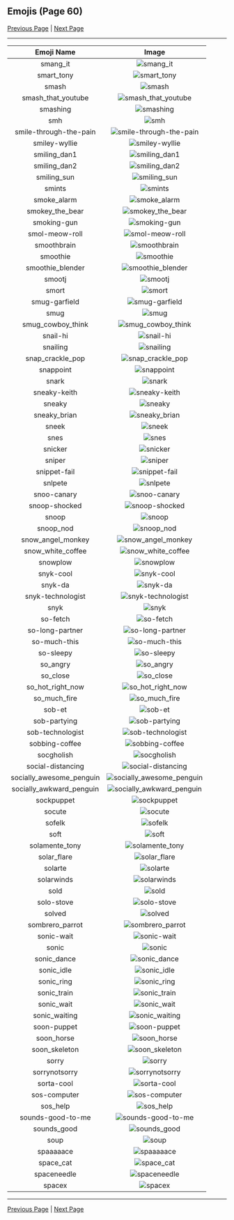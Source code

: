 
## Emojis (Page 60)

[Previous Page](/docs/rc/page-s-0059.md)
  | [Next Page](/docs/rc/page-s-0061.md)

<hr />

|Emoji Name|Image|
| :-: | :-: |
|smang_it| ![smang_it](/emojis/rc/smang_it.gif)|
|smart_tony| ![smart_tony](/emojis/rc/smart_tony.png)|
|smash| ![smash](/emojis/rc/smash.png)|
|smash_that_youtube| ![smash_that_youtube](/emojis/rc/smash_that_youtube.png)|
|smashing| ![smashing](/emojis/rc/smashing.png)|
|smh| ![smh](/emojis/rc/smh.gif)|
|smile-through-the-pain| ![smile-through-the-pain](/emojis/rc/smile-through-the-pain.png)|
|smiley-wyllie| ![smiley-wyllie](/emojis/rc/smiley-wyllie.png)|
|smiling_dan1| ![smiling_dan1](/emojis/rc/smiling_dan1.png)|
|smiling_dan2| ![smiling_dan2](/emojis/rc/smiling_dan2.png)|
|smiling_sun| ![smiling_sun](/emojis/rc/smiling_sun.gif)|
|smints| ![smints](/emojis/rc/smints.jpg)|
|smoke_alarm| ![smoke_alarm](/emojis/rc/smoke_alarm.jpg)|
|smokey_the_bear| ![smokey_the_bear](/emojis/rc/smokey_the_bear.png)|
|smoking-gun| ![smoking-gun](/emojis/rc/smoking-gun.png)|
|smol-meow-roll| ![smol-meow-roll](/emojis/rc/smol-meow-roll.gif)|
|smoothbrain| ![smoothbrain](/emojis/rc/smoothbrain.png)|
|smoothie| ![smoothie](/emojis/rc/smoothie.jpg)|
|smoothie_blender| ![smoothie_blender](/emojis/rc/smoothie_blender.png)|
|smootj| ![smootj](/emojis/rc/smootj.png)|
|smort| ![smort](/emojis/rc/smort.jpg)|
|smug-garfield| ![smug-garfield](/emojis/rc/smug-garfield.gif)|
|smug| ![smug](/emojis/rc/smug.png)|
|smug_cowboy_think| ![smug_cowboy_think](/emojis/rc/smug_cowboy_think.png)|
|snail-hi| ![snail-hi](/emojis/rc/snail-hi.png)|
|snailing| ![snailing](/emojis/rc/snailing.gif)|
|snap_crackle_pop| ![snap_crackle_pop](/emojis/rc/snap_crackle_pop.png)|
|snappoint| ![snappoint](/emojis/rc/snappoint.gif)|
|snark| ![snark](/emojis/rc/snark.jpg)|
|sneaky-keith| ![sneaky-keith](/emojis/rc/sneaky-keith.png)|
|sneaky| ![sneaky](/emojis/rc/sneaky.gif)|
|sneaky_brian| ![sneaky_brian](/emojis/rc/sneaky_brian.jpg)|
|sneek| ![sneek](/emojis/rc/sneek.png)|
|snes| ![snes](/emojis/rc/snes.png)|
|snicker| ![snicker](/emojis/rc/snicker.gif)|
|sniper| ![sniper](/emojis/rc/sniper.jpg)|
|snippet-fail| ![snippet-fail](/emojis/rc/snippet-fail.png)|
|snlpete| ![snlpete](/emojis/rc/snlpete.jpg)|
|snoo-canary| ![snoo-canary](/emojis/rc/snoo-canary.png)|
|snoop-shocked| ![snoop-shocked](/emojis/rc/snoop-shocked.jpg)|
|snoop| ![snoop](/emojis/rc/snoop.gif)|
|snoop_nod| ![snoop_nod](/emojis/rc/snoop_nod.gif)|
|snow_angel_monkey| ![snow_angel_monkey](/emojis/rc/snow_angel_monkey.gif)|
|snow_white_coffee| ![snow_white_coffee](/emojis/rc/snow_white_coffee.gif)|
|snowplow| ![snowplow](/emojis/rc/snowplow.gif)|
|snyk-cool| ![snyk-cool](/emojis/rc/snyk-cool.png)|
|snyk-da| ![snyk-da](/emojis/rc/snyk-da.png)|
|snyk-technologist| ![snyk-technologist](/emojis/rc/snyk-technologist.png)|
|snyk| ![snyk](/emojis/rc/snyk.png)|
|so-fetch| ![so-fetch](/emojis/rc/so-fetch.jpg)|
|so-long-partner| ![so-long-partner](/emojis/rc/so-long-partner.gif)|
|so-much-this| ![so-much-this](/emojis/rc/so-much-this.gif)|
|so-sleepy| ![so-sleepy](/emojis/rc/so-sleepy.gif)|
|so_angry| ![so_angry](/emojis/rc/so_angry.jpg)|
|so_close| ![so_close](/emojis/rc/so_close.png)|
|so_hot_right_now| ![so_hot_right_now](/emojis/rc/so_hot_right_now.png)|
|so_much_fire| ![so_much_fire](/emojis/rc/so_much_fire.jpg)|
|sob-et| ![sob-et](/emojis/rc/sob-et.png)|
|sob-partying| ![sob-partying](/emojis/rc/sob-partying.png)|
|sob-technologist| ![sob-technologist](/emojis/rc/sob-technologist.png)|
|sobbing-coffee| ![sobbing-coffee](/emojis/rc/sobbing-coffee.png)|
|socgholish| ![socgholish](/emojis/rc/socgholish.png)|
|social-distancing| ![social-distancing](/emojis/rc/social-distancing.png)|
|socially_awesome_penguin| ![socially_awesome_penguin](/emojis/rc/socially_awesome_penguin.jpg)|
|socially_awkward_penguin| ![socially_awkward_penguin](/emojis/rc/socially_awkward_penguin.jpg)|
|sockpuppet| ![sockpuppet](/emojis/rc/sockpuppet.jpg)|
|socute| ![socute](/emojis/rc/socute.png)|
|sofelk| ![sofelk](/emojis/rc/sofelk.png)|
|soft| ![soft](/emojis/rc/soft.png)|
|solamente_tony| ![solamente_tony](/emojis/rc/solamente_tony.png)|
|solar_flare| ![solar_flare](/emojis/rc/solar_flare.png)|
|solarte| ![solarte](/emojis/rc/solarte.png)|
|solarwinds| ![solarwinds](/emojis/rc/solarwinds.png)|
|sold| ![sold](/emojis/rc/sold.png)|
|solo-stove| ![solo-stove](/emojis/rc/solo-stove.png)|
|solved| ![solved](/emojis/rc/solved.png)|
|sombrero_parrot| ![sombrero_parrot](/emojis/rc/sombrero_parrot.gif)|
|sonic-wait| ![sonic-wait](/emojis/rc/sonic-wait.gif)|
|sonic| ![sonic](/emojis/rc/sonic.gif)|
|sonic_dance| ![sonic_dance](/emojis/rc/sonic_dance.gif)|
|sonic_idle| ![sonic_idle](/emojis/rc/sonic_idle.gif)|
|sonic_ring| ![sonic_ring](/emojis/rc/sonic_ring.gif)|
|sonic_train| ![sonic_train](/emojis/rc/sonic_train.gif)|
|sonic_wait| ![sonic_wait](/emojis/rc/sonic_wait.gif)|
|sonic_waiting| ![sonic_waiting](/emojis/rc/sonic_waiting.gif)|
|soon-puppet| ![soon-puppet](/emojis/rc/soon-puppet.png)|
|soon_horse| ![soon_horse](/emojis/rc/soon_horse.png)|
|soon_skeleton| ![soon_skeleton](/emojis/rc/soon_skeleton.jpg)|
|sorry| ![sorry](/emojis/rc/sorry.png)|
|sorrynotsorry| ![sorrynotsorry](/emojis/rc/sorrynotsorry.png)|
|sorta-cool| ![sorta-cool](/emojis/rc/sorta-cool.gif)|
|sos-computer| ![sos-computer](/emojis/rc/sos-computer.png)|
|sos_help| ![sos_help](/emojis/rc/sos_help.gif)|
|sounds-good-to-me| ![sounds-good-to-me](/emojis/rc/sounds-good-to-me.jpg)|
|sounds_good| ![sounds_good](/emojis/rc/sounds_good.png)|
|soup| ![soup](/emojis/rc/soup.png)|
|spaaaaace| ![spaaaaace](/emojis/rc/spaaaaace.png)|
|space_cat| ![space_cat](/emojis/rc/space_cat.jpg)|
|spaceneedle| ![spaceneedle](/emojis/rc/spaceneedle.jpg)|
|spacex| ![spacex](/emojis/rc/spacex.jpg)|

<hr/>

[Previous Page](/docs/rc/page-s-0059.md)
  | [Next Page](/docs/rc/page-s-0061.md)